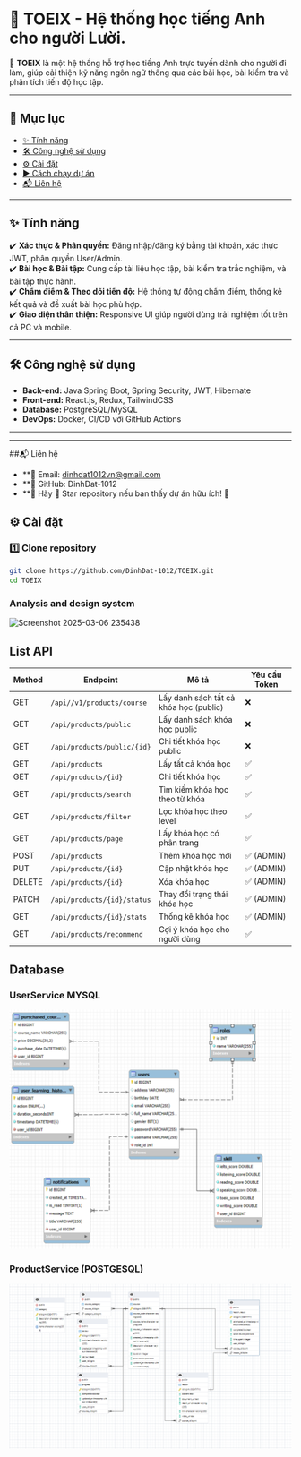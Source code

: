 # 📌 TOEIX - Hệ thống học tiếng Anh cho người Lười.  

🚀 **TOEIX** là một hệ thống hỗ trợ học tiếng Anh trực tuyến dành cho người đi làm, giúp cải thiện kỹ năng ngôn ngữ thông qua các bài học, bài kiểm tra và phân tích tiến độ học tập.

---

## 📜 Mục lục  
- [✨ Tính năng](#-tính-năng)  
- [🛠️ Công nghệ sử dụng](#️-công-nghệ-sử-dụng)  
- [⚙️ Cài đặt](#️-cài-đặt)  
- [▶️ Cách chạy dự án](#️-cách-chạy-dự-án)  
- [📬 Liên hệ](#-liên-hệ)  

---

## ✨ Tính năng  
✔️ **Xác thực & Phân quyền:** Đăng nhập/đăng ký bằng tài khoản, xác thực JWT, phân quyền User/Admin.  
✔️ **Bài học & Bài tập:** Cung cấp tài liệu học tập, bài kiểm tra trắc nghiệm, và bài tập thực hành.  
✔️ **Chấm điểm & Theo dõi tiến độ:** Hệ thống tự động chấm điểm, thống kê kết quả và đề xuất bài học phù hợp.  
✔️ **Giao diện thân thiện:** Responsive UI giúp người dùng trải nghiệm tốt trên cả PC và mobile.  

---

## 🛠️ Công nghệ sử dụng  
- **Back-end:** Java Spring Boot, Spring Security, JWT, Hibernate  
- **Front-end:** React.js, Redux, TailwindCSS  
- **Database:** PostgreSQL/MySQL  
- **DevOps:** Docker, CI/CD với GitHub Actions  

---
----
##📬 Liên hệ
- **📧 Email: dinhdat1012vn@gmail.com
- **🔗 GitHub: DinhDat-1012
- **📌 Hãy 🌟 Star repository nếu bạn thấy dự án hữu ích! 🚀

## ⚙️ Cài đặt  
### 1️⃣ Clone repository  
```bash
git clone https://github.com/DinhDat-1012/TOEIX.git
cd TOEIX
```
### Analysis and design system
![Screenshot 2025-03-06 235438](https://github.com/user-attachments/assets/ea212110-ba4f-4992-8bd8-bf7265774411)
##

## List API
| Method | Endpoint                    | Mô tả                                  | Yêu cầu Token |
| ------ |-----------------------------|----------------------------------------| ------------- |
| GET    | `/api//v1/products/course`  | Lấy danh sách tất cả khóa học (public) | ❌             |
| GET    | `/api/products/public`      | Lấy danh sách khóa học public          | ❌             |
| GET    | `/api/products/public/{id}` | Chi tiết khóa học public               | ❌             |
| GET    | `/api/products`             | Lấy tất cả khóa học                    | ✅             |
| GET    | `/api/products/{id}`        | Chi tiết khóa học                      | ✅             |
| GET    | `/api/products/search`      | Tìm kiếm khóa học theo từ khóa         | ✅             |
| GET    | `/api/products/filter`      | Lọc khóa học theo level                | ✅             |
| GET    | `/api/products/page`        | Lấy khóa học có phân trang             | ✅             |
| POST   | `/api/products`             | Thêm khóa học mới                      | ✅ (ADMIN)     |
| PUT    | `/api/products/{id}`        | Cập nhật khóa học                      | ✅ (ADMIN)     |
| DELETE | `/api/products/{id}`        | Xóa khóa học                           | ✅ (ADMIN)     |
| PATCH  | `/api/products/{id}/status` | Thay đổi trạng thái khóa học           | ✅ (ADMIN)     |
| GET    | `/api/products/{id}/stats`  | Thống kê khóa học                      | ✅ (ADMIN)     |
| GET    | `/api/products/recommend`   | Gợi ý khóa học cho người dùng          | ✅             |

## Database

### UserService MYSQL
![img.png](img.png)
### ProductService (POSTGESQL)
![img_1.png](img_1.png)